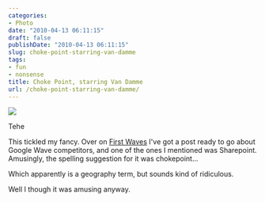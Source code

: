 ```yaml
---
categories:
- Photo
date: "2010-04-13 06:11:15"
draft: false
publishDate: "2010-04-13 06:11:15"
slug: choke-point-starring-van-damme
tags:
- fun
- nonsense
title: Choke Point, starring Van Damme
url: /choke-point-starring-van-damme/
---
```

![](https://turbo.geekorium.com.au/images/spelling-suggestion-for-sharepoint.png)

Tehe

This tickled my fancy. Over on [First
Waves](//the.geekorium.com.au/read/google-wave/) I've got a post ready
to go about Google Wave competitors, and one of the ones I mentioned was
Sharepoint. Amusingly, the spelling suggestion for it was chokepoint...

Which apparently is a geography term, but sounds kind of ridiculous.

Well I though it was amusing anyway.
